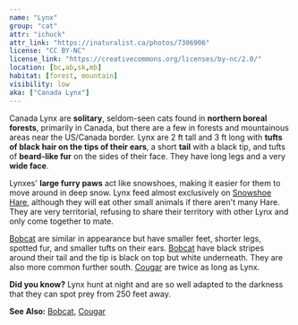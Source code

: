 ```yaml
---
name: "Lynx"
group: "cat"
attr: "ichuck"
attr_link: "https://inaturalist.ca/photos/7306906"
license: "CC BY-NC"
license_link: "https://creativecommons.org/licenses/by-nc/2.0/"
location: [bc,ab,sk,mb]
habitat: [forest, mountain]
visibility: low
aka: ["Canada Lynx"]
---
```

Canada Lynx are **solitary**, seldom-seen cats found in **northern boreal forests**, primarily in Canada, but there are a few in forests and mountainous areas near the US/Canada border. Lynx are 2 ft tall and 3 ft long with **tufts of black hair **on the** tips **of their** ears**, a short **tail** with a black tip, and tufts of **beard-like fur** on the sides of their face. They have long legs and a very **wide face**.

Lynxes' **large furry paws** act like snowshoes, making it easier for them to move around in deep snow. Lynx feed almost exclusively on [Snowshoe Hare](/animals/snowhare/), although they will eat other small animals if there aren't many Hare. They are very territorial, refusing to share their territory with other Lynx and only come together to mate.

[Bobcat](/animals/bobcat/) are similar in appearance but have smaller feet, shorter legs, spotted fur, and smaller tufts on their ears. [Bobcat](/animals/bobcat/) have black stripes around their tail and the tip is black on top but white underneath. They are also more common further south. [Cougar](/animals/cougar/) are twice as long as Lynx.

**Did you know?** Lynx hunt at night and are so well adapted to the darkness that they can spot prey from 250 feet away.

<!-- generated, do not edit -->
**See Also:**
[Bobcat](/animals/bobcat/),
[Cougar](/animals/cougar/)
